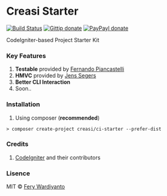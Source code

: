 # Creasi Starter

[![Build Status](https://magnum.travis-ci.com/feryardiant/ci-skeleton.svg?token=WqjEd4zrvPgAhQsuHzmE&style=flat-square)](https://magnum.travis-ci.com/feryardiant/ci-skeleton)
[![Gittip donate](http://img.shields.io/gratipay/feryardiant.svg?style=flat-square)](https://www.gratipay.com/feryardiant/ "Donate to this project using Gittip")
[![PayPayl donate](https://img.shields.io/badge/paypal-donate-orange.svg?style=flat-square)](http://j.mp/1Qp9MUT "Donate to this project using Paypal")

CodeIgniter-based Project Starter Kit

### Key Features

1. **Testable** provided by [Fernando Piancastelli](http://github.com/fmalk/codeigniter-phpunit)
1. **HMVC** provided by [Jens Segers](https://github.com/jenssegers/codeigniter-hmvc-modules)
1. **Better CLI Interaction**
1. Soon..

### Installation

1. Using composer (**recommended**)

```
> composer create-project creasi/ci-starter --prefer-dist
```

### Credits

1. [CodeIgniter](http://codeigniter.com) and their contributors

### Lisence

MIT © [Fery Wardiyanto](http://feryardiant.me)
